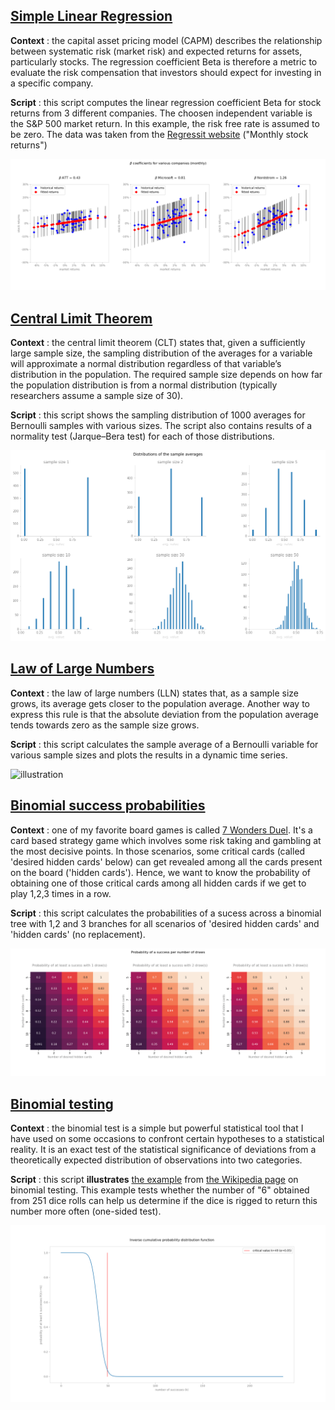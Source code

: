 ## [Simple Linear Regression](https://github.com/gabriellegall/Python_Portfolio/blob/main/Simple-linear-regressions/simple_linear_regressions.py)

**Context** : the capital asset pricing model (CAPM) describes the relationship between systematic risk (market risk) and expected returns for assets, particularly stocks. The regression coefficient Beta is therefore a metric to evaluate the risk compensation that investors should expect for investing in a specific company.

**Script** : this script computes the linear regression coefficient Beta for stock returns from 3 different companies. The choosen independent variable is the S&P 500 market return. In this example, the risk free rate is assumed to be zero. The data was taken from the [Regressit website](https://regressit.com/data.html) ("Monthly stock returns")

![illustration](https://github.com/gabriellegall/Python_Portfolio/blob/main/images/image1.PNG?raw=true)

## [Central Limit Theorem](https://github.com/gabriellegall/Python_Portfolio/blob/main/Central-limit-theorem/central_limit_theorem.py)

**Context** : the central limit theorem (CLT) states that, given a sufficiently large sample size, the sampling distribution of the averages for a variable will approximate a normal distribution regardless of that variable’s distribution in the population. The required sample size depends on how far the population distribution is from a normal distribution (typically researchers assume a sample size of 30).

**Script** : this script shows the sampling distribution of 1000 averages for Bernoulli samples with various sizes. The script also contains results of a normality test (Jarque–Bera test) for each of those distributions.

![illustration](https://github.com/gabriellegall/Python_Portfolio/blob/main/images/image3.PNG?raw=true)

## [Law of Large Numbers](https://github.com/gabriellegall/Python_Portfolio/blob/main/Law-of-large-numbers/law_of_large_numbers_animated_v1.py)

**Context** : the law of large numbers (LLN) states that, as a sample size grows, its average gets closer to the population average. Another way to express this rule is that the absolute deviation from the population average tends towards zero as the sample size grows.

**Script** : this script calculates the sample average of a Bernoulli variable for various sample sizes and plots the results in a dynamic time series.

![illustration](https://github.com/gabriellegall/Python_Portfolio/blob/main/images/image2.GIF?raw=true)

## [Binomial success probabilities](https://github.com/gabriellegall/Python_Portfolio/blob/main/Binomial-success-probabilities/binomial_success_probabilities.py)
**Context** : one of my favorite board games is called [7 Wonders Duel](https://board-games-galore.fandom.com/wiki/7_Wonders:_Duel). It's a card based strategy game which involves some risk taking and gambling at the most decisive points. In those scenarios, some critical cards (called 'desired hidden cards' below) can get revealed among all the cards present on the board ('hidden cards'). Hence, we want to know the probability of obtaining one of those critical cards among all hidden cards if we get to play 1,2,3 times in a row. 

**Script** : this script calculates the probabilities of a sucess across a binomial tree with 1,2 and 3 branches for all scenarios of 'desired hidden cards' and 'hidden cards' (no replacement).

![illustration](https://github.com/gabriellegall/Python_Portfolio/blob/main/images/image4.PNG?raw=true)

## [Binomial testing](https://github.com/gabriellegall/Python_Portfolio/blob/main/Binomial-testing/binomial_testing.py)
**Context** : the binomial test is a simple but powerful statistical tool that I have used on some occasions to confront certain hypotheses to a statistical reality. It is an exact test of the statistical significance of deviations from a theoretically expected distribution of observations into two categories.

**Script** : this script **illustrates** [the example](https://github.com/gabriellegall/Python_Portfolio/blob/main/images/image6.PNG?raw=true) from [the Wikipedia page](https://en.wikipedia.org/wiki/Binomial_test) on binomial testing. This example tests whether the number of "6" obtained from 251 dice rolls can help us determine if the dice is rigged to return this number more often (one-sided test).

![illustration](https://github.com/gabriellegall/Python_Portfolio/blob/main/images/image5.PNG?raw=true)
